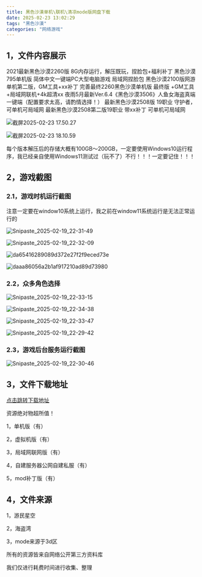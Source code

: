 ```yaml
---
title: 黑色沙漠单机\联机\清凉mode版网盘下载
date: 2025-02-23 13:02:29
tags: "黑色沙漠"
categories: "网络游戏"
---
```



## 1，文件内容展示
2021最新黑色沙漠2260版 8G内存运行，解压既玩，捏脸包+福利补丁
黑色沙漠795单机版 简体中文一键端PC大型电脑游戏 局域网捏脸包
黑色沙漠2100版网游单机第二版，GM工具+xx补丁
完善最终2260黑色沙漠单机版 最终版 +GM工具+局域网联机+4k超清xx
夜雨5月最新Ver.6.4《黑色沙漠3506》人鱼女海盗真端 一键端（配置要求太高，请酌情选择！）
最新黑色沙漠2508版 19职业 守护者，可单机可局域网
最新黑色沙漠2508第二版19职业 带xx补丁 可单机可局域网


![截屏2025-02-23 17.50.27](https://linkee-top-public.oss-cn-hangzhou.aliyuncs.com/ershop/202502231754695.png)



![截屏2025-02-23 18.10.59](https://linkee-top-public.oss-cn-hangzhou.aliyuncs.com/ershop/202502231811061.png)



每个版本解压后的存储大概有100GB～200GB，一定要使用Windows10运行程序，我已经亲自使用Windows11测试过（玩不了）不行！！！一定要记住！！！



## 2，游戏截图

### 2.1，游戏时机运行截图

​	注意一定要在window10系统上运行，我之前在window11系统运行是无法正常运行的

![Snipaste_2025-02-19_22-31-49](https://linkee-top-public.oss-cn-hangzhou.aliyuncs.com/ershop/202502231744103.png)



![Snipaste_2025-02-19_22-32-09](https://linkee-top-public.oss-cn-hangzhou.aliyuncs.com/ershop/202502231743375.png)



![da65416289089d372e27f2f9eced73e](https://linkee-top-public.oss-cn-hangzhou.aliyuncs.com/ershop/202502231752776.jpg)



![daaa86056a2b1af917210ad89d73980](https://linkee-top-public.oss-cn-hangzhou.aliyuncs.com/ershop/202502231751123.jpg)



### 2.2，众多角色选择

![Snipaste_2025-02-19_22-33-15](https://linkee-top-public.oss-cn-hangzhou.aliyuncs.com/ershop/202502231743833.png)



![Snipaste_2025-02-19_22-34-38](https://linkee-top-public.oss-cn-hangzhou.aliyuncs.com/ershop/202502231742181.png)



![Snipaste_2025-02-19_22-33-47](https://linkee-top-public.oss-cn-hangzhou.aliyuncs.com/ershop/202502231743057.png)



![Snipaste_2025-02-19_22-29-42](https://linkee-top-public.oss-cn-hangzhou.aliyuncs.com/ershop/202502231744558.png)



### 2.3，游戏后台服务运行截图

![Snipaste_2025-02-19_22-30-46](https://linkee-top-public.oss-cn-hangzhou.aliyuncs.com/ershop/202502231746832.png)



## 3，文件下载地址
[点击跳转下载地址](https://www.linkee.top/goods-front/pay?id=24&trafficSource=ershop)



资源绝对物超所值！

1，单机版（有）

2，虚拟机版（有）

3，局域网联网版（有）

4，自建服务器公网自建私服（有）

5，mod补丁版（有）




## 4，文件来源

1，游民星空

2，海盗湾

3，mode来源于3d区

所有的资源皆来自网络公开第三方资料库

我们仅进行耗费时间进行收集、整理

